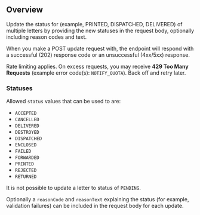 ## Overview

Update the status for (example, PRINTED, DISPATCHED, DELIVERED) of multiple letters by providing the new statuses in the request body, optionally including reason codes and text.

When you make a POST update request with, the endpoint will respond with a successful (202) response code or an unsuccessful (4xx/5xx) response.

Rate limiting applies. On excess requests, you may receive **429 Too Many Requests** (example error code(s): `NOTIFY_QUOTA`). Back off and retry later.

### Statuses

Allowed `status` values that can be used to are:

- `ACCEPTED`
- `CANCELLED`
- `DELIVERED`
- `DESTROYED`
- `DISPATCHED`
- `ENCLOSED`
- `FAILED`
- `FORWARDED`
- `PRINTED`
- `REJECTED`
- `RETURNED`

It is not possible to update a letter to status of `PENDING`.

Optionally a `reasonCode` and `reasonText` explaining the status (for example, validation failures) can be included in the request body for each update.
